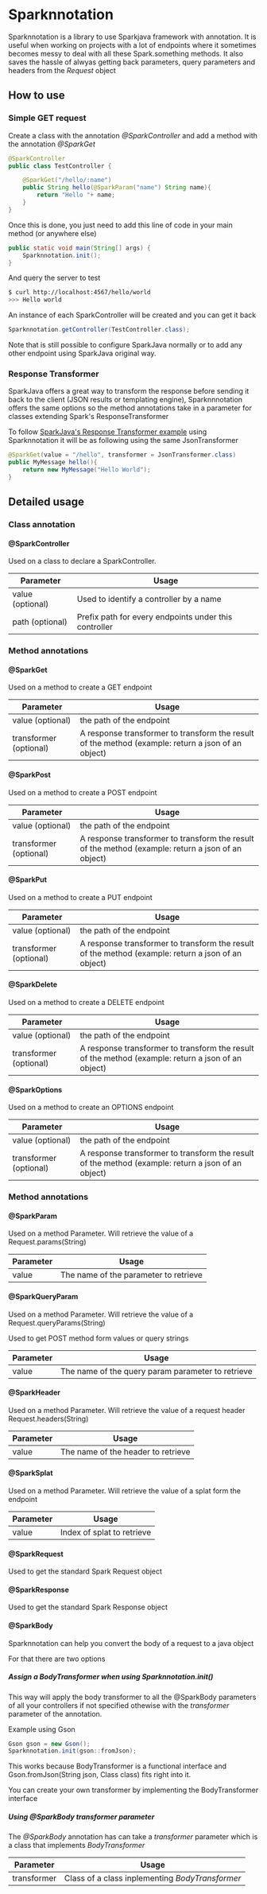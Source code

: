 # Sparknnotation

Sparknnotation is a library to use Sparkjava framework with annotation. It is useful when working on projects with a lot of endpoints where it sometimes becomes messy to deal with all these Spark.something methods. It also saves the hassle of alwyas getting back parameters, query parameters and headers from the *Request* object

## How to use

### Simple GET request
Create a class with the annotation *@SparkController* and add a method with the annotation *@SparkGet*

```Java
@SparkController
public class TestController {

    @SparkGet("/hello/:name")
    public String hello(@SparkParam("name") String name){
        return "Hello "+ name;
    }
}
```

Once this is done, you just need to add this line of code in your main method (or anywhere else)

```Java
public static void main(String[] args) {
	Sparknnotation.init();
}
```
And query the server to test
```bash
$ curl http://localhost:4567/hello/world
>>> Hello world
```

An instance of each SparkController will be created and you can get it back
```Java
Sparknnotation.getController(TestController.class);
```


Note that is still possible to configure SparkJava normally or to add any other endpoint using SparkJava original way.


### Response Transformer
SparkJava offers a great way to transform the response before sending it back to the client (JSON results or templating engine), Sparknnnotation offers the same options so the method annotations take in a parameter for classes extending Spark's ResponseTransformer


To follow [SparkJava's Response Transformer example](http://sparkjava.com/documentation#response-transformer) using Sparknnotation it will be as following using the same JsonTransformer
```Java
@SparkGet(value = "/hello", transformer = JsonTransformer.class)
public MyMessage hello(){
	return new MyMessage("Hello World");
}
```


## Detailed usage
### Class annotation
#### @SparkController
Used on a class to declare a SparkController.

| Parameter | Usage |
|--------|--------|
| value (optional) | Used to identify a controller by a name  |
| path (optional) | Prefix path for every endpoints under this controller |

### Method annotations

#### @SparkGet
Used on a method to create a GET endpoint

| Parameter | Usage |
|--------|--------|
| value (optional) | the path of the endpoint |
| transformer (optional) | A response transformer to transform the result of the method (example: return a json of an object)|

#### @SparkPost
Used on a method to create a POST endpoint

| Parameter | Usage |
|--------|--------|
| value (optional) | the path of the endpoint |
| transformer (optional) | A response transformer to transform the result of the method (example: return a json of an object)|

#### @SparkPut
Used on a method to create a PUT endpoint

| Parameter | Usage |
|--------|--------|
| value (optional) | the path of the endpoint |
| transformer (optional) | A response transformer to transform the result of the method (example: return a json of an object)|

#### @SparkDelete
Used on a method to create a DELETE endpoint

| Parameter | Usage |
|--------|--------|
| value (optional) | the path of the endpoint |
| transformer (optional) | A response transformer to transform the result of the method (example: return a json of an object)|

#### @SparkOptions
Used on a method to create an OPTIONS endpoint

| Parameter | Usage |
|--------|--------|
| value (optional) | the path of the endpoint |
| transformer (optional) | A response transformer to transform the result of the method (example: return a json of an object)|

### Method annotations

#### @SparkParam
Used on a method Parameter. Will retrieve the value of a Request.params(String)

| Parameter | Usage |
|--------|--------|
| value | The name of the parameter to retrieve |

#### @SparkQueryParam
Used on a method Parameter. Will retrieve the value of a Request.queryParams(String)

Used to get POST method form values or query strings

| Parameter | Usage |
|--------|--------|
| value | The name of the query param parameter to retrieve |

#### @SparkHeader
Used on a method Parameter. Will retrieve the value of a request header Request.headers(String)

| Parameter | Usage |
|--------|--------|
| value | The name of the header to retrieve |

#### @SparkSplat
Used on a method Parameter. Will retrieve the value of a splat form the endpoint

| Parameter | Usage |
|--------|--------|
| value | Index of splat to retrieve |

#### @SparkRequest
Used to get the standard Spark Request object

#### @SparkResponse
Used to get the standard Spark Response object


#### @SparkBody
Sparknnotation can help you convert the body of a request to a java object

For that there are two options
##### Assign a BodyTransformer when using *Sparknnotation.init()*
This way will apply the body transformer to all the @SparkBody parameters of all your controllers if not specified othewise with the *transformer* parameter of the annotation.

Example using Gson
```Java
Gson gson = new Gson();
Sparknnotation.init(gson::fromJson);
```
This works because BodyTransformer is a functional interface and Gson.fromJson(String json, Class class) fits right into it.

You can create your own transformer by implementing the BodyTransformer interface

##### Using *@SparkBody* transformer parameter

The *@SparkBody* annotation has can take a *transformer*  parameter which is a class that implements *BodyTransformer*

| Parameter | Usage |
|--------|--------|
| transformer | Class of a class inplementing *BodyTransformer* |

